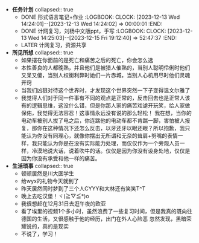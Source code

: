 - **任务计划**
  collapsed:: true
	- DONE 形式语言笔记+作业
	  :LOGBOOK:
	  CLOCK: [2023-12-13 Wed 14:24:01]--[2023-12-13 Wed 14:24:02] =>  00:00:01
	  :END:
	- DONE 计网复习，刘杨中文版ppt，手写
	  :LOGBOOK:
	  CLOCK: [2023-12-13 Wed 14:25:03]--[2023-12-15 Fri 19:12:40] =>  52:47:37
	  :END:
	- LATER 计网复习，资源共享
- **所见所想**
  collapsed:: true
	- 如果摆在你面前的是死亡和痛苦之后的死亡，你会怎么选
	- 本性善良的人都晚熟，并且他们是被猎人催熟的，当别人聪明伶俐时他们又呆又傻，当别人权衡利弊时她们一片赤城，当别人心机用尽时他们灵魂开窍
	- 当我们凶狠对待这个世界时，才发现这个世界突然一下子变得温文尔雅了
	- 我觉得人们对于同一件事有不同的观点是正常的，反击回去也是正常人该有的逻辑思维，这没什么错，但是你那人家的痛苦戏谑开玩笑，给人家做保佑，我觉得无法容忍！这事情永远没有说的那么轻松！
	  我在想，当你的电动车被别人拔了电之后，你连踹他的电动车都不肯踹一脚，害怕被人报复，那你在这种情况下还怎么反击，以牙还牙以眼还眼？所以抱歉，我只能认为你没有同理心，就像你摆出无所谓和无奈的耸肩+努嘴的表情一样，我只能认为你是在没有实际能力处理，而仅仅作为一个旁观人员一样，冷漠地说大话，说着吹牛的话。仅仅是因为你没有设身处地，仅仅是因为你没有承受和他一样的痛苦。
- **生活琐事**
  collapsed:: true
	- 顿顿居然是川大医学生
	- 给wyx的礼物今天就到了
	- 昨天居然同时梦到了三个人CYYY和大林还有笑笑T^T
	- 晚上去吃汉堡！ヾ(≧▽≦*)o
	- 我很想赶在12月31日去逛午夜的欧亚
	- 看了埃里的视频1个多小时，虽然浪费了一些复习时间，但是我真的既向往德国的生活，又很感触于他的经历，出门在外人心险恶
	  忽然发现，黑暗荣耀说的，真的是现实
	- 不说了，学习！
